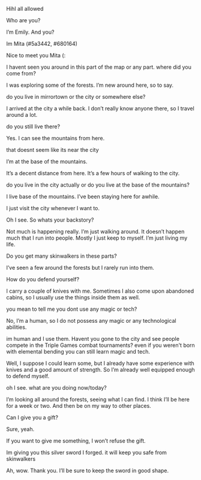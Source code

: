 HihI all allowed


Who are you?

I’m Emily.
And you?

Im Mita (#5a3442, #680164)

Nice to meet you Mita (:

I havent seen you around in this part of the map or any part. where did you come from?

I was exploring some of the forests.
I’m new around here, so to say.

do you live in mirrortown or the city or somewhere else?

I arrived at the city a while back.
I don’t really know anyone there, so I travel around a lot.

do you still live there?

Yes.
I can see the mountains from here.

that doesnt seem like its near the city

I’m at the base of the mountains.

It’s a decent distance from here.
It’s a few hours of walking to the city.

do you live in the city actually or do you live at the base of the mountains?

I live base of the mountains.
I’ve been staying here for awhile.

I just visit the city whenever I want to.

Oh I see. So whats your backstory?

Not much is happening really.
I’m just walking around.
It doesn’t happen much that I run into people.
Mostly I just keep to myself.
I’m just living my life.

Do you get many skinwalkers in these parts?

I’ve seen a few around the forests but I rarely run into them.

How do you defend yourself?

I carry a couple of knives with me.
Sometimes I also come upon abandoned cabins, so I usually use the things inside them as well.

you mean to tell me you dont use any magic or tech?

No, I’m a human, so I do not possess any magic or any technological abilities.

im human and I use them. Havent you gone to the city and see people compete in the Triple Games combat tournaments? even if you weren't born with elemental bending you can still learn magic and tech.

Well, I suppose I could learn some, but I already have some experience with knives and a good amount of strength.
So I’m already well equipped enough to defend myself.

oh I see. what are you doing now/today?

I’m looking all around the forests, seeing what I can find.
I think I’ll be here for a week or two.
And then be on my way to other places.

Can I give you a gift?

Sure, yeah.

If you want to give me something, I won’t refuse the gift.

Im giving you this silver sword I forged. it will keep you safe from skinwalkers

Ah, wow.
Thank you.
I’ll be sure to keep the sword in good shape.

